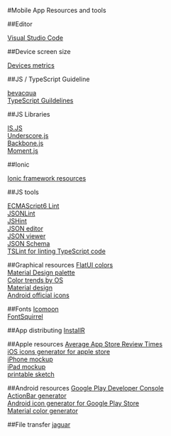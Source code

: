 #Mobile App Resources and tools

##Editor

[Visual Studio Code](http://code.visualstudio.com/Docs/?dv=osx)    

##Device screen size

[Devices metrics](http://www.materialup.com/posts/device-metrics-google-design/responsive)

##JS / TypeScript Guideline

[bevacqua](https://github.com/bevacqua/js/blob/master/README.md)    
[TypeScript Guildelines](https://github.com/Microsoft/TypeScript/wiki/Coding-guidelines)    

##JS Libraries

[IS.JS](http://arasatasaygin.github.io/is.js/)    
[Underscore.js](http://underscorejs.org/)    
[Backbone.js](http://backbonejs.org/)    
[Moment.js](http://momentjs.com/)    

##Ionic

[Ionic framework resources](http://mcgivery.com/100-ionic-framework-resources/)

##JS tools

[ECMAScript6 Lint](http://www.es6fiddle.net/imqlo1x9/)    
[JSONLint](http://jsonlint.com/)    
[JSHint](http://jshint.com/)    
[JSON editor](http://www.jsoneditoronline.org/)    
[JSON viewer](http://jsonviewer.stack.hu/)     
[JSON Schema](http://jsonschema.net/#/)    
[TSLint for linting TypeScript code](http://palantir.github.io/tslint/)    

##Graphical resources
[FlatUI colors](http://flatuicolors.com/)     
[Material Design palette](http://www.materialpalette.com/)         
[Color trends by OS](http://tintui.com/index.html)     
[Material design](http://www.google.com/design/spec/style/color.html#color-color-palette)    
[Android official icons](https://developer.android.com/design/downloads/index.html)     

##Fonts
[Icomoon](https://icomoon.io/)     
[FontSquirrel](http://www.fontsquirrel.com/)     

##App distributing
[InstallR](https://www.installrapp.com/)     

##Apple resources
[Average App Store Review Times](http://appreviewtimes.com/)     
[iOS icons generator for apple store](http://appicontemplate.com/ios8)     
[iPhone mockup](http://appicontemplate.com/iphonescreenshot)      
[iPad mockup](http://appicontemplate.com/ipadscreenshot)     
[printable sketch](http://sketchsheets.com/)     

##Android resources
[Google Play Developer Console](https://play.google.com/apps/publish)    
[ActionBar generator](http://jgilfelt.github.io/android-actionbarstylegenerator/)     
[Android icon generator for Google Play Store](http://appicontemplate.com/android)     
[Material color generator](http://paletton.com)     

##File transfer
[jaguar](http://share.jaguar-network.com/)      

